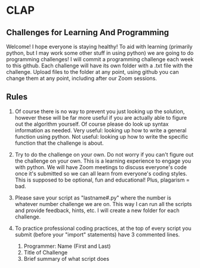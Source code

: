 # CLAP
## Challenges for Learning And Programming

Welcome!  I hope everyone is staying healthy!  To aid with learning (primarily python, but I may work some other stuff in using python) we are going to do programming challenges!  I will commit a programming challenge each week to this github.  Each challenge will have its own folder with a .txt file with the challenge.  Upload files to the folder at any point, using github you can change them at any point, including after our Zoom sessions.

## Rules
1. Of course there is no way to prevent you just looking up the solution, however these will be far more useful if you are actually able to figure out the algorithm yourself.  Of course please do look up syntax information as needed.  Very useful: looking up how to write a general function using python.  Not useful: looking up how to write the specific function that the challenge is about.

2. Try to do the challenge on your own.  Do not worry if you can't figure out the challenge on your own.  This is a learning experience to engage you with python.  We will have Zoom meetings to discuss everyone's code once it's submitted so we can all learn from everyone's coding styles.  This is supposed to be optional, fun and educational!  Plus, plagarism = bad.

3. Please save your script as "lastname#.py" where the number is whatever number challenge we are on.  This way I can run all the scripts and provide feedback, hints, etc.  I will create a new folder for each challenge.

4. To practice professional coding practices, at the top of every script you submit (before your "import" statements) have 3 commented lines.
	1. Programmer: Name (First and Last)
	2. Title of Challenge
	3. Brief summary of what script does
